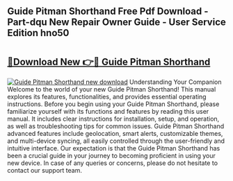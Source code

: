 ## Guide Pitman Shorthand Free Pdf Download - Part-dqu New Repair Owner Guide - User Service Edition hno50

# <h2><a href="http://bc80604.oget.top/?id=Guide+Pitman+Shorthand">🔗Download New 👉🔴 Guide Pitman Shorthand</a></h2>

[![Guide Pitman Shorthand new download](https://i.imgur.com/5g1atiW.png)](http://bc80604.oget.top/?id=Guide+Pitman+Shorthand)
Understanding Your Companion Welcome to the world of your new Guide Pitman Shorthand! This manual explores its features, functionalities, and provides essential operating instructions. Before you begin using your Guide Pitman Shorthand, please familiarize yourself with its functions and features by reading this user manual. It includes clear instructions for installation, setup, and operation, as well as troubleshooting tips for common issues. Guide Pitman Shorthand advanced features include geolocation, smart alerts, customizable themes, and multi-device syncing, all easily controlled through the user-friendly and intuitive interface. Our expectation is that the Guide Pitman Shorthand has been a crucial guide in your journey to becoming proficient in using your new device. In case of any queries or concerns, please do not hesitate to contact our support team.
